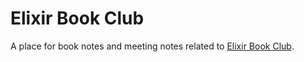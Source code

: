 # Elixir Book Club

A place for book notes and meeting notes related to [Elixir Book Club](https://elixirbookclub.com).
